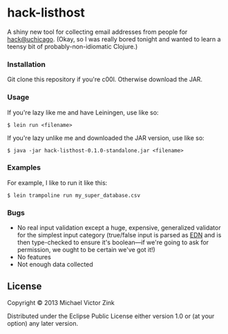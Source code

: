 # hack-listhost

A shiny new tool for collecting email addresses from people for [hack@uchicago](http://hack.uchicago.edu/). (Okay, so I was really bored tonight and wanted to learn a teensy bit of probably-non-idiomatic Clojure.)

### Installation

Git clone this repository if you're c00l. Otherwise download the JAR.

### Usage

If you're lazy like me and have Leiningen, use like so:

    $ lein run <filename>

If you're lazy unlike me and downloaded the JAR version, use like so:

    $ java -jar hack-listhost-0.1.0-standalone.jar <filename>

### Examples

For example, I like to run it like this:

    $ lein trampoline run my_super_database.csv

### Bugs

- No real input validation except a huge, expensive, generalized validator for the simplest input category (true/false input is parsed as [EDN](https://github.com/edn-format/edn) and is then type-checked to ensure it's boolean—if we're going to ask for permission, we ought to be certain we've got it!)
- No features
- Not enough data collected

## License

Copyright © 2013 Michael Victor Zink

Distributed under the Eclipse Public License either version 1.0 or (at
your option) any later version.
